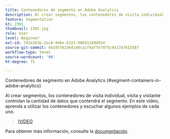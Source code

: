 ```yaml
---
title: Contenedores de segmento en Adobe Analytics
description: Al crear segmentos, los contenedores de visita individual, visita y visitante controlan la cantidad de datos que contendrá el segmento. En este vídeo, aprenda a utilizar los contenedores y escuchar algunos ejemplos de cada uno.
feature: Segmentation
kt: 2301
thumbnail: 2301.jpg
role: User
level: Beginner
exl-id: 742e263e-2ac0-4d6e-b321-90691189d914
source-git-commit: 4b195762364148ca1f4affe79f5c9a174761558f
workflow-type: tm+mt
source-wordcount: '90'
ht-degree: 7%

---
```


Contenedores de segmento en Adobe Analytics {#segment-containers-in-adobe-analytics}

Al crear segmentos, los contenedores de visita individual, visita y visitante controlan la cantidad de datos que contendrá el segmento. En este vídeo, aprenda a utilizar los contenedores y escuchar algunos ejemplos de cada uno.

>[!VIDEO](https://video.tv.adobe.com/v/25401/?quality=12)

Para obtener más información, consulte la [documentación](https://experienceleague.adobe.com/docs/analytics/components/segmentation/seg-overview.html?lang=en).
